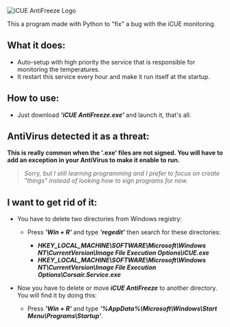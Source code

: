 ![iCUE AntiFreeze Logo](https://user-images.githubusercontent.com/32432079/176553169-90b8d5da-aeed-41fb-9aeb-fae405ded87d.png)

This a program made with Python to "fix" a bug with the iCUE monitoring.

## What it does:

- Auto-setup with high priority the service that is responsible for monitoring the temperatures.
- It restart this service every hour and make it run itself at the startup.

## How to use:

- Just download **_'iCUE AntiFreeze.exe'_** and launch it, that's all.

## AntiVirus detected it as a threat:

**This is really common when the '.exe' files are not signed. You will have to add an exception in your AntiVirus to make it enable to run.**
> _Sorry, but I still learning programming and I prefer to focus on create "things" instead of looking how to sign programs for now._

## I want to get rid of it:

- You have to delete two directories from Windows registry:

   - Press **_'Win + R'_** and type **_'regedit'_** then search for these directories:
   
     - **_HKEY_LOCAL_MACHINE\SOFTWARE\Microsoft\Windows NT\CurrentVersion\Image File Execution Options\iCUE.exe_**
     - **_HKEY_LOCAL_MACHINE\SOFTWARE\Microsoft\Windows NT\CurrentVersion\Image File Execution Options\Corsair.Service.exe_**
   
- Now you have to delete or move **_iCUE AntiFreeze_** to another directory. You will find it by doing this:

   - Press **_'Win + R'_** and type **_'%AppData%\Microsoft\Windows\Start Menu\Programs\Startup'_**.
    

